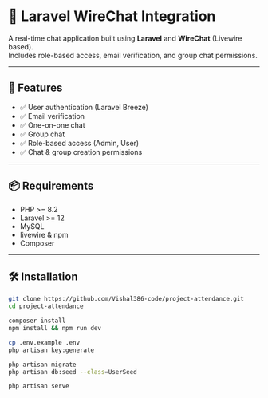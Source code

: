 # 💬 Laravel WireChat Integration

A real-time chat application built using **Laravel** and **WireChat** (Livewire based).  
Includes role-based access, email verification, and group chat permissions.

---

## 🚀 Features

- ✅ User authentication (Laravel Breeze)
- ✅ Email verification
- ✅ One-on-one chat
- ✅ Group chat
- ✅ Role-based access (Admin, User)
- ✅ Chat & group creation permissions

---

## 📦 Requirements

- PHP >= 8.2
- Laravel >= 12
- MySQL 
- livewire & npm 
- Composer

---

## 🛠️ Installation

```bash
git clone https://github.com/Vishal386-code/project-attendance.git
cd project-attendance

composer install
npm install && npm run dev

cp .env.example .env
php artisan key:generate

php artisan migrate
php artisan db:seed --class=UserSeed

php artisan serve
